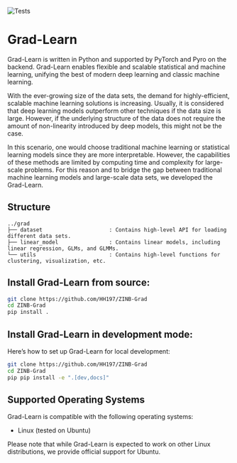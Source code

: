 ![Tests](https://github.com/HH197/Grad-Learn/actions/workflows/test.yml/badge.svg)
# Grad-Learn


Grad-Learn is written in Python and supported by PyTorch and Pyro on the backend.
Grad-Learn enables flexible and scalable statistical and machine learning, unifying the best of modern deep learning and 
classic machine learning.

With the ever-growing size of the data sets, the demand for highly-efficient, scalable machine learning solutions is 
increasing. Usually, it is considered that deep learning models outperform other techniques if the data size is large. 
However, if the underlying structure of the data does not require the amount of non-linearity introduced by deep models,
this might not be the case. 

In this scenario, one would choose traditional machine learning or statistical learning models since they are more 
interpretable. However, the capabilities of these methods are limited by computing time and complexity for large-scale 
problems. For this reason and to bridge the gap between traditional machine learning models and large-scale data sets, 
we developed the Grad-Learn.

## Structure
```
../grad
├── dataset                     : Contains high-level API for loading different data sets.
├── linear_model                : Contains linear models, including linear regression, GLMs, and GLMMs.
└── utils                       : Contains high-level functions for clustering, visualization, etc.
```

## Install Grad-Learn from source:

```sh
git clone https://github.com/HH197/ZINB-Grad
cd ZINB-Grad
pip install .
```

## Install Grad-Learn in development mode:

Here’s how to set up Grad-Learn for local development:

```sh
git clone https://github.com/HH197/ZINB-Grad
cd ZINB-Grad
pip pip install -e ".[dev,docs]"
```

## Supported Operating Systems

Grad-Learn is compatible with the following operating systems:

- Linux (tested on Ubuntu)

Please note that while Grad-Learn is expected to work on other Linux distributions, we provide official support for 
Ubuntu.